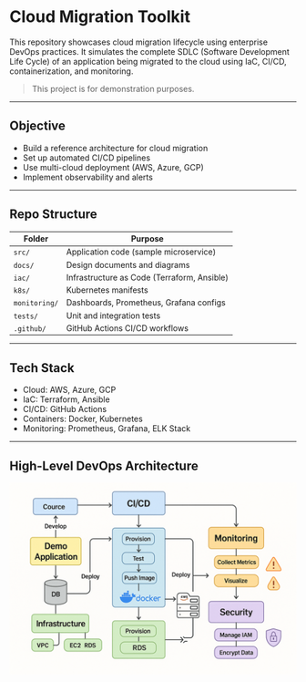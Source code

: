 # Cloud Migration Toolkit

This repository showcases cloud migration lifecycle using enterprise DevOps practices. It simulates the complete SDLC (Software Development Life Cycle) of an application being migrated to the cloud using IaC, CI/CD, containerization, and monitoring.

> This project is for demonstration purposes.

---

## Objective
- Build a reference architecture for cloud migration
- Set up automated CI/CD pipelines
- Use multi-cloud deployment (AWS, Azure, GCP)
- Implement observability and alerts

---

## Repo Structure

| Folder        | Purpose                                  |
|---------------|-------------------------------------------|
| `src/`        | Application code (sample microservice)   |
| `docs/`       | Design documents and diagrams            |
| `iac/`        | Infrastructure as Code (Terraform, Ansible) |
| `k8s/`        | Kubernetes manifests                      |
| `monitoring/` | Dashboards, Prometheus, Grafana configs   |
| `tests/`      | Unit and integration tests               |
| `.github/`    | GitHub Actions CI/CD workflows           |

---

## Tech Stack

- Cloud: AWS, Azure, GCP
- IaC: Terraform, Ansible
- CI/CD: GitHub Actions
- Containers: Docker, Kubernetes
- Monitoring: Prometheus, Grafana, ELK Stack

---

## High-Level DevOps Architecture

![DevOps Architecture](docs/images/architecture.png)
